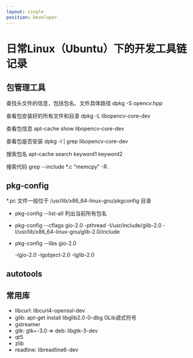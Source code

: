 ```yaml
---
layout: single
position: Developer
---
```


# 日常Linux（Ubuntu）下的开发工具链记录

## 包管理工具

查找头文件的信息，包括包名、文件具体路径
    dpkg -S opencv.hpp

查看包安装好的所有文件和目录
    dpkg -L libopencv-core-dev

查看包信息
    apt-cache show libopencv-core-dev

查看包是否安装
    dpkg -l | grep libopencv-core-dev

搜索包名
    apt-cache search keyword1 keyword2

搜索代码
    grep --include \*.c "memcpy" -R .

## pkg-config

*.pc 文件一般位于 /usr/lib/x86_64-linux-gnu/pkgconfig 目录

* pkg-config --list-all 列出当前所有包名
* pkg-config --cflags gio-2.0
    -pthread -I/usr/include/glib-2.0 -I/usr/lib/x86_64-linux-gnu/glib-2.0/include

* pkg-config --libs gio-2.0

    -lgio-2.0 -lgobject-2.0 -lglib-2.0

## autotools

## 常用库

* libcurl: libcurl4-openssl-dev
* glib: apt-get install libglib2.0-0-dbg GLib调式符号
* gstreamer
* gtk: gtk+-3.0 => deb: libgtk-3-dev
* qt5
* zlib
* readline: libreadline6-dev
